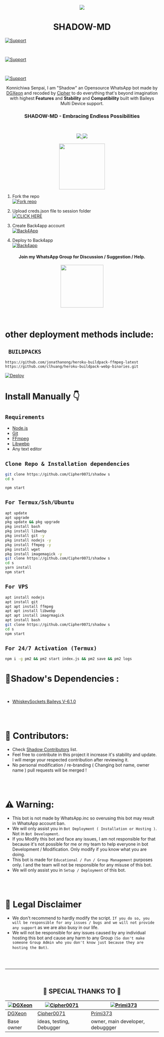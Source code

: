 <p align="center">
<a href="https://github.com/Cipher0071/SHADOW-MD">
    <img src="https://github.com/Cipher0071/SHADOW-MD/blob/main/Assets/shadow.jpg">
  </a>

<h1 align="center"> SHADOW-MD
</h1>


<p align="left">
  <a href="https://github.com/Cipher0071"><img title="Support" src="https://img.shields.io/badge/maintained-yes-cyan.svg?style=for-the-badge&logo=xcode" /></a>
</p>






<br>
<p align="left">
  <a href="https://github.com/Cipher0071"><img title="Support" src="https://img.shields.io/badge/current%20Status-running%20with%20bugs!-orange.svg?style=for-the-badge&logo=xcode" /></a>
</p>
<br>
<p align="left">
  <a href="https://github.com/Cipher0071"><img title="Support" src="https://img.shields.io/badge/next%20update-soonest!-green.svg?style=for-the-badge&logo=xcode" /></a>
</p>

<p align="center"> 
Konnichiwa Senpai, I am "Shadow" an Opensource WhatsApp bot made by <a href="https://github.com/DGXeon">DGXeon</a> and recoded by <a href="https://github.com/Cipher0071">Cipher</a> to do everything that's beyond imagination with highest <b>Features</b> and <b>Stability</b> and <b>Compatibility</b> built with Baileys Multi Device support.

<h3 align="center"> SHADOW-MD - Embracing Endless Possibilities
</h4>

<br>

 <p align="center">
  <a href="https://github.com/Cipher0071/SHADOW-MD/fork">
    <img src="https://img.shields.io/github/forks/Cipher0071/SHADOW-MD?label=Fork&style=social">
    
    
  <a href="https://github.com/Cipher0071/SHADOW-MD/stargazers">
    <img src="https://img.shields.io/github/stars/Cipher0071/SHADOW-MD?style=social">
  </a>
<p align="center">
<a href="[https://github.com/Cipher0071/SHADOW-MD](https://github.com/Cipher0071/SHADOW-MD)"><img src="https://hits.seeyoufarm.com/api/count/incr/badge.svg?url=https%3A%2F%2Fgithub.com%2FCipher0071%2FSHADOW-MD&count_bg=%23FFA305&title_bg=%23555555&icon=&icon_color=%23E7E7E7&title=People+Visited&edge_flat=false)](https://hits.seeyoufarm.com" width="150px" /></a>
</p>
  
   
   
   
   
   
   
   
   
   1. Fork the repo
    <br>
<a href='https://github.com/Cipher0071/SHADOW-MD/fork' target="_blank"><img alt='Fork repo' src='https://img.shields.io/badge/Fork Repo-100000?style=for-the-badge&logo=scan&logoColor=white&labelColor=black&color=black'/></a>



 3. Upload creds.json file to session folder
    <br>
<a href='https://github.com/Cipher0071/shadow/tree/master/session' target="_blank"><img alt='CLICK HERE' src='https://img.shields.io/badge/CLICK HERE-100000?style=for-the-badge&logo=scan&logoColor=white&labelColor=black&color=black'/></a>

 4. Create Back4app account
     <br>
     <a href='https://www.back4app.com/signup?' target="_blank"> <img alt='Back4App' src='https://img.shields.io/badge/Back4App-000000?style=for-the-badge&logo=back4app&logoColor=white&labelColor=000000&color=000000'/> </a>
 5. Deploy to Back4app
    <br>
    <a href='https://containers.back4app.com/new-container' target="_blank"> <img alt='Back4app' src='https://img.shields.io/badge/Back4app-000000?style=for-the-badge&logo=Back4app&logoColor=white&labelColor=000000&color=000000'/> </a>


<h4 align="center"> Join my WhatsApp Group for Discussion / Suggestion / Help.
</h4>

<p align="center" >
<a href="https://chat.whatsapp.com/FCfSLTySyqz1c7YPJD2KSm"><img src="https://img.shields.io/badge/Join Group-25D366?style=for-the-badge&logo=whatsapp&logoColor=white" width="140px">
</a>
</p>

<br>

# other deployment methods include:

## ` BUILDPACKS`

```
https://github.com/jonathanong/heroku-buildpack-ffmpeg-latest
https://github.com/clhuang/heroku-buildpack-webp-binaries.git
```

[![Deploy](https://www.herokucdn.com/deploy/button.svg)](https://heroku.com/deploy?template=https://github.com/Cipher0071/shadow/)

# Install Manually 👇
## `Requirements`
* [Node.js](https://nodejs.org/en/)
* [Git](https://git-scm.com/downloads)
* [FFmpeg](https://github.com/BtbN/FFmpeg-Builds/releases/download/autobuild-2020-12-08-13-03/ffmpeg-n4.3.1-26-gca55240b8c-win64-gpl-4.3.zip)
* [Libwebp](https://developers.google.com/speed/webp/download)
* Any text editor
## `Clone Repo & Installation dependencies`
```bash
git clone https://github.com/Cipher0071/shadow s
cd s

npm start
```
## `For Termux/Ssh/Ubuntu`
```bash
apt update
apt upgrade
pkg update && pkg upgrade
pkg install bash
pkg install libwebp
pkg install git -y
pkg install nodejs -y 
pkg install ffmpeg -y 
pkg install wget
pkg install imagemagick -y
git clone https://github.com/Cipher0071/shadow s
cd s
yarn install
npm start
```
## `For VPS`
```bash
apt install nodejs 
apt install git 
apt apt install ffmpeg 
apt apt install libwebp 
apt apt install imagrmagick
apt install bash
git clone https://github.com/Cipher0071/shadow s
cd s
npm start
```
## `For 24/7 Activation (Termux)`
```bash
npm i -g pm2 && pm2 start index.js && pm2 save && pm2 logs
```
      
# 💫Shadow's Dependencies :

<br>

- [WhiskeySockets Baileys V-6.1.0](https://github.com/WhiskeySockets/Baileys)

<br>

<br>
      


# 🧣 Contributors:

- Check [Shadow Contributors](https://github.com/Cipher0071/shadow/graphs/contributors) list.
- Feel free to contribute in this project it increase it's stability and update. I will merge your respected contribution after reviewing it.
- No personal modification / re-branding ( Changing bot name, owner name ) pull requests will be merged !
    
<br><br>

# ⚠️ Warning:
    
- This bot is not made by WhatsApp.inc so overusing this bot may result in WhatsApp account ban.
- We will only assist you in `Bot Deployment ( Installation or Hosting )`. Not in `Bot Development`.
- If you Modify this bot and face any issues, I am not responsible for that because it's not possible for me or my team to help everyone in bot Development / Modification. Only modify if you know what you are doing.
- This bot is made for `Educational / Fun / Group Management` purposes only. I and the team will not be responsible for any misuse of this bot.
- We will only assist you in `Setup / Deployment` of this bot.

<br><br>

# 📛 Legal Disclaimer
- We don't recommend to hardly modify the script. `If you do so, you will be responsible for any issues / bugs and we will not provide any support` as we are also busy in our life.
- We will not be responsible for any issues caused by any individual hosting this bot and cause any harm to any Group `(So don't make someone Group Admin who you don't know just because they are hosting the Bot)`.

<br><br>

---
<br>

<h2 align="center">🔰 SPECIAL THANKS TO 🔰
</h2>


[![DGXeon](https://github.com/DGXeon.png)](https://github.com/DGXeon)  | [![Cipher0071](https://github.com/Cipher0071.png)](https://github.com/Cipher0071) | [![Primi373](https://github.com/Primi373-creator.png)](https://github.com/Primi373-creator)
----|----|----
[DGXeon](https://github.com/DGXeon)  | [Cipher0071](https://github.com/Cipher0071) | [Primi373](https://github.com/Primi373-creator)
Base owner  | ideas, testing, Debugger | owner, main developer, debuggger
